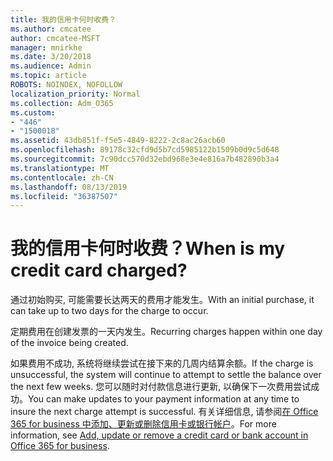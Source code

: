 ```yaml
---
title: 我的信用卡何时收费？
ms.author: cmcatee
author: cmcatee-MSFT
manager: mnirkhe
ms.date: 3/20/2018
ms.audience: Admin
ms.topic: article
ROBOTS: NOINDEX, NOFOLLOW
localization_priority: Normal
ms.collection: Adm_O365
ms.custom:
- "446"
- "1500018"
ms.assetid: 43db851f-f5e5-4849-8222-2c8ac26acb60
ms.openlocfilehash: 89178c32cfd9d5b7cd5985122b1509b0d9c5d648
ms.sourcegitcommit: 7c90dcc570d32ebd968e3e4e816a7b482890b3a4
ms.translationtype: MT
ms.contentlocale: zh-CN
ms.lasthandoff: 08/13/2019
ms.locfileid: "36387507"
---
```

# <a name="when-is-my-credit-card-charged"></a><span data-ttu-id="f2d6a-102">我的信用卡何时收费？</span><span class="sxs-lookup"><span data-stu-id="f2d6a-102">When is my credit card charged?</span></span>

<span data-ttu-id="f2d6a-103">通过初始购买, 可能需要长达两天的费用才能发生。</span><span class="sxs-lookup"><span data-stu-id="f2d6a-103">With an initial purchase, it can take up to two days for the charge to occur.</span></span>
  
<span data-ttu-id="f2d6a-104">定期费用在创建发票的一天内发生。</span><span class="sxs-lookup"><span data-stu-id="f2d6a-104">Recurring charges happen within one day of the invoice being created.</span></span>
  
<span data-ttu-id="f2d6a-105">如果费用不成功, 系统将继续尝试在接下来的几周内结算余额。</span><span class="sxs-lookup"><span data-stu-id="f2d6a-105">If the charge is unsuccessful, the system will continue to attempt to settle the balance over the next few weeks.</span></span> <span data-ttu-id="f2d6a-106">您可以随时对付款信息进行更新, 以确保下一次费用尝试成功。</span><span class="sxs-lookup"><span data-stu-id="f2d6a-106">You can make updates to your payment information at any time to insure the next charge attempt is successful.</span></span> <span data-ttu-id="f2d6a-107">有关详细信息, 请参阅[在 Office 365 for business 中添加、更新或删除信用卡或银行帐户](https://docs.microsoft.com/en-us/office365/admin/subscriptions-and-billing/add-update-or-remove-credit-card-or-bank-account)。</span><span class="sxs-lookup"><span data-stu-id="f2d6a-107">For more information, see [Add, update or remove a credit card or bank account in Office 365 for business](https://docs.microsoft.com/en-us/office365/admin/subscriptions-and-billing/add-update-or-remove-credit-card-or-bank-account).</span></span>